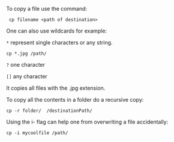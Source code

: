 To copy a file use the command:

``` cp filename <path of destination>```

One can also use wildcards for example:

```*``` represent single characters or any string.

```cp *.jpg /path/```

```?``` one character

```[]``` any character

It copies all files with the .jpg extension.

To copy all the contents in a folder do a recursive copy:

```cp -r folder/  /destinationPath/```

Using the i- flag can help one from overwriting a file accidentally:

```cp -i mycoolfile /path/```

